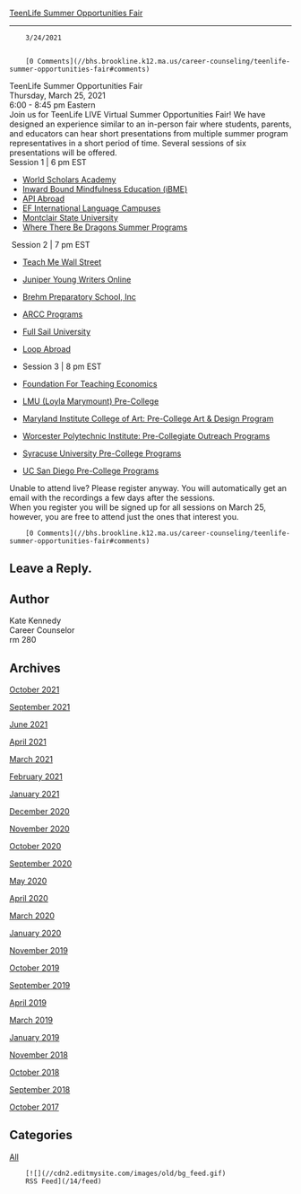 [TeenLife Summer Opportunities Fair](//bhs.brookline.k12.ma.us/career-counseling/teenlife-summer-opportunities-fair)

			
-------------------------------------------------------------------------------------------------------------------------

		3/24/2021
	

		[0 Comments](//bhs.brookline.k12.ma.us/career-counseling/teenlife-summer-opportunities-fair#comments)
	

TeenLife Summer Opportunities Fair   
Thursday, March 25, 2021  
6:00 - 8:45 pm Eastern  
Join us for TeenLife LIVE Virtual Summer Opportunities Fair! We have designed an experience similar to an in-person fair where students, parents, and educators can hear short presentations from multiple summer program representatives in a short period of time. Several sessions of six presentations will be offered.  
Session 1 | 6 pm EST  

*   [World Scholars Academy](https://www.teenlife.com/summer-program/world-scholars-academy-online-elite-summer-courses/)
*   [Inward Bound Mindfulness Education (iBME)](https://www.teenlife.com/summer-program/inward-bound-mindfulness-education-online/)
*   [API Abroad](https://www.teenlife.com/summer-program/aspire-by-api-summer-programs-abroad/)
*   [EF International Language Campuses](https://www.teenlife.com/summer-program/ef-international-languages-summer-abroad-programs/)
*   [Montclair State University](https://www.teenlife.com/summer-virtual-fair/)
*   [Where There Be Dragons Summer Programs](https://www.teenlife.com/summer-program/where-there-be-dragons-summer-abroad-programs/)

  Session 2 | 7 pm EST

*   [Teach Me Wall Street](https://www.teenlife.com/summer-program/virtual-wall-street-summer-camp/)
*   [Juniper Young Writers Online](https://www.teenlife.com/summer-virtual-fair/)
*   [Brehm Preparatory School, Inc](https://www.teenlife.com/summer-program/brehms-summer-program/)
*   [ARCC Programs](https://www.teenlife.com/summer-program/arcc-summer-programs/)
*   [Full Sail University](https://www.teenlife.com/summer-program/full-sail-labs/)
*   [Loop Abroad](https://www.teenlife.com/summer-program/loop-abroad-high-school-veterinary-service/)
*   Session 3 | 8 pm EST  
    
*   [Foundation For Teaching Economics](https://www.teenlife.com/summer-program/foundation-for-teaching-economics-entrepreneurship-global-economy/)
*   [LMU (Loyla Marymount) Pre-College](https://www.teenlife.com/summer-program/loyola-marymount-university-precollege-summer/)
*   [Maryland Institute College of Art: Pre-College Art & Design Program](https://www.teenlife.com/summer-program/maryland-institute-college-of-art-pre-college-art-design-residency/)
*   [Worcester Polytechnic Institute: Pre-Collegiate Outreach Programs](https://www.teenlife.com/summer-program/wpi-pre-collegiate-summer-programs/)
*   [Syracuse University Pre-College Programs](https://www.teenlife.com/summer-program/syracuse-summer-precollege/)
*   [UC San Diego Pre-College Programs](https://www.teenlife.com/summer-virtual-fair/)

Unable to attend live? Please register anyway. You will automatically get an email with the recordings a few days after the sessions.  
When you register you will be signed up for all sessions on March 25, however, you are free to attend just the ones that interest you.

		[0 Comments](//bhs.brookline.k12.ma.us/career-counseling/teenlife-summer-opportunities-fair#comments)
	

  
  
  

Leave a Reply.
--------------

Author
------

Kate Kennedy  
Career Counselor  
​rm 280

Archives
--------

[October 2021](/career-counseling/archives/10-2021)
		  
[September 2021](/career-counseling/archives/09-2021)
		  
[June 2021](/career-counseling/archives/06-2021)
		  
[April 2021](/career-counseling/archives/04-2021)
		  
[March 2021](/career-counseling/archives/03-2021)
		  
[February 2021](/career-counseling/archives/02-2021)
		  
[January 2021](/career-counseling/archives/01-2021)
		  
[December 2020](/career-counseling/archives/12-2020)
		  
[November 2020](/career-counseling/archives/11-2020)
		  
[October 2020](/career-counseling/archives/10-2020)
		  
[September 2020](/career-counseling/archives/09-2020)
		  
[May 2020](/career-counseling/archives/05-2020)
		  
[April 2020](/career-counseling/archives/04-2020)
		  
[March 2020](/career-counseling/archives/03-2020)
		  
[January 2020](/career-counseling/archives/01-2020)
		  
[November 2019](/career-counseling/archives/11-2019)
		  
[October 2019](/career-counseling/archives/10-2019)
		  
[September 2019](/career-counseling/archives/09-2019)
		  
[April 2019](/career-counseling/archives/04-2019)
		  
[March 2019](/career-counseling/archives/03-2019)
		  
[January 2019](/career-counseling/archives/01-2019)
		  
[November 2018](/career-counseling/archives/11-2018)
		  
[October 2018](/career-counseling/archives/10-2018)
		  
[September 2018](/career-counseling/archives/09-2018)
		  
[October 2017](/career-counseling/archives/10-2017)
		  

Categories
----------

[All](/career-counseling/category/all)
	  

	
		[![](//cdn2.editmysite.com/images/old/bg_feed.gif)
		RSS Feed](/14/feed)